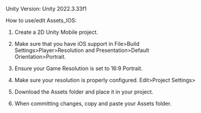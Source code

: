 Unity Version: Unity 2022.3.33f1

How to use/edit Assets_IOS:

1) Create a 2D Unity Mobile project.

2) Make sure that you have iOS support in File>Build Settings>Player>Resolution and Presentation>Default Orientation>Portrait.
   
3) Ensure your Game Resolution is set to 16:9 Portrait.
   
4) Make sure your resolution is properly configured. Edit>Project Settings>

5) Download the Assets folder and place it in your project.

6) When committing changes, copy and paste your Assets folder.
